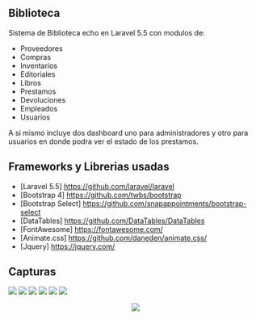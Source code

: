 ## Biblioteca

Sistema de Biblioteca echo en Laravel 5.5 con modulos de:

- Proveedores
- Compras
- Inventarios
- Editoriales
- Libros 
- Prestamos
- Devoluciones
- Empleados
- Usuarios

A si mismo incluye dos dashboard uno para administradores y otro para usuarios en donde podra ver el estado de los prestamos.

## Frameworks y Librerias usadas

- [Laravel 5.5] https://github.com/laravel/laravel
- [Bootstrap 4] https://github.com/twbs/bootstrap
- [Bootstrap Select] https://github.com/snapappointments/bootstrap-select
- [DataTables] https://github.com/DataTables/DataTables
- [FontAwesome] https://fontawesome.com/
- [Animate.css] https://github.com/daneden/animate.css/
- [Jquery] https://jquery.com/

## Capturas

<img src="https://www.dropbox.com/s/1nakf13bkk2xlbl/1.PNG?raw=1">

<img src="https://www.dropbox.com/s/beirarkx5e0qfcb/2.PNG?raw=1">

<img src="https://www.dropbox.com/s/dnkboofjflt40bi/3.PNG?raw=1">

<img src="https://www.dropbox.com/s/r58kjf3aqpjw61w/4.PNG?raw=1">

<img src="https://www.dropbox.com/s/7i4rlr13lrpo6xz/5.PNG?raw=1">

<img src="https://www.dropbox.com/s/zyks431m6m09qua/6.PNG?raw=1">

<p align="center"><img src="https://laravel.com/assets/img/components/logo-laravel.svg"></p>
